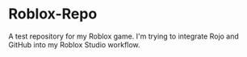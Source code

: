 # Roblox-Repo
A test repository for my Roblox game.
I'm trying to integrate Rojo and GitHub into my Roblox Studio workflow.
